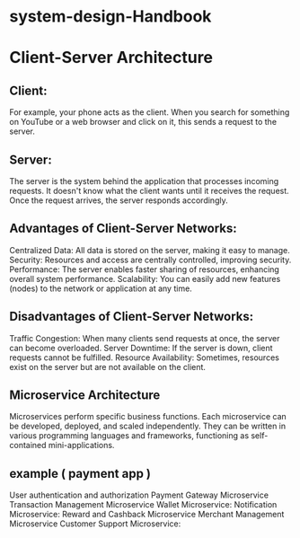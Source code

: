 # system-design-Handbook

# Client-Server Architecture

## Client:
For example, your phone acts as the client. When you search for something on YouTube or a web browser and click on it, this sends a request to the server.

## Server:
The server is the system behind the application that processes incoming requests. It doesn't know what the client wants until it receives the request. Once the request arrives, the server responds accordingly.

## Advantages of Client-Server Networks:
Centralized Data: All data is stored on the server, making it easy to manage.
Security: Resources and access are centrally controlled, improving security.
Performance: The server enables faster sharing of resources, enhancing overall system performance.
Scalability: You can easily add new features (nodes) to the network or application at any time.

## Disadvantages of Client-Server Networks:
Traffic Congestion: When many clients send requests at once, the server can become overloaded.
Server Downtime: If the server is down, client requests cannot be fulfilled.
Resource Availability: Sometimes, resources exist on the server but are not available on the client.

## Microservice Architecture

Microservices perform specific business functions. Each microservice can be developed, deployed, and scaled independently. They can be written in various programming languages and frameworks, functioning as self-contained mini-applications.


## example ( payment app )
User authentication and authorization
Payment Gateway Microservice
Transaction Management Microservice
Wallet Microservice:
Notification Microservice:
Reward and Cashback Microservice
Merchant Management Microservice
Customer Support Microservice:
